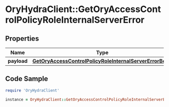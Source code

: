 # OryHydraClient::GetOryAccessControlPolicyRoleInternalServerError

## Properties

Name | Type | Description | Notes
------------ | ------------- | ------------- | -------------
**payload** | [**GetOryAccessControlPolicyRoleInternalServerErrorBody**](GetOryAccessControlPolicyRoleInternalServerErrorBody.md) |  | [optional] 

## Code Sample

```ruby
require 'OryHydraClient'

instance = OryHydraClient::GetOryAccessControlPolicyRoleInternalServerError.new(payload: null)
```



